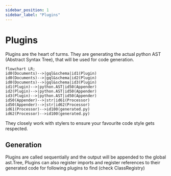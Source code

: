 ```yaml
---
sidebar_position: 1
sidebar_label: "Plugins"
---
```


# Plugins

Plugins are the heart of turms. They are generating the actual
python AST (Abstract Syntax Tree), that will be used for code generation.

```mermaid
flowchart LR;
id0(Documents)-->|gql&schema|id1(Plugin)
id0(Documents)-->|gql&schema|id2(Plugin)
id0(Documents)-->|gql&schema|id3(Plugin)
id1(Plugin)-->|python.AST|id50(Appender)
id2(Plugin)-->|python.AST|id50(Appender)
id3(Plugin)-->|python.AST|id50(Appender)
id50(Appender)-->|str|id61(Processor)
id50(Appender)-->|str|id62(Processor)
id61(Processor)-->id100(generated.py)
id62(Processor)-->id100(generated.py)

```

They closely work with stylers to ensure your favourite code style gets respected.

## Generation

Plugins are called sequentially and the output will be appended to the global ast.Tree,
Plugins can also register imports and register references to their generated code for
following plugins to find (check ClassRegistry)
